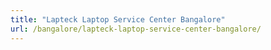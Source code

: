 ```yaml
---
title: "Lapteck Laptop Service Center Bangalore"
url: /bangalore/lapteck-laptop-service-center-bangalore/
---
```

